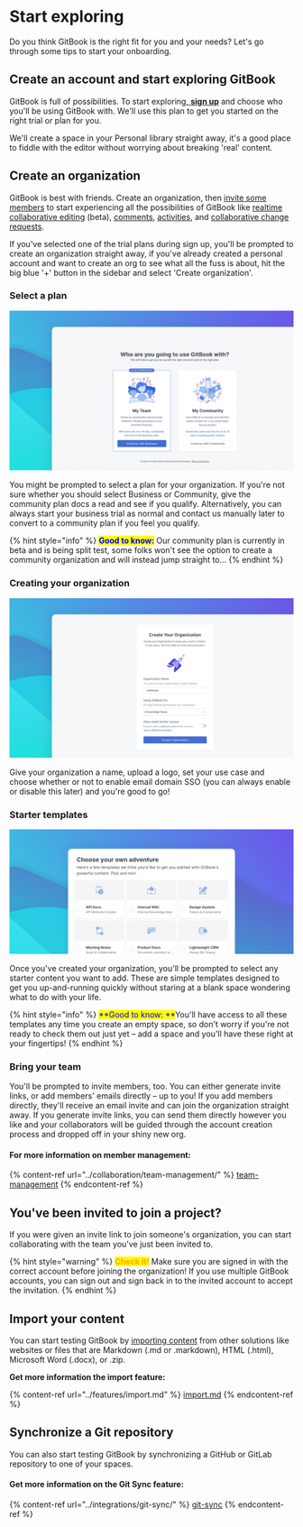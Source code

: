 # Start exploring

Do you think GitBook is the right fit for you and your needs? Let's go through some tips to start your onboarding.

## ​**Create an account and start exploring GitBook** <a href="create-an-account-and-start-exploring-gitbook" id="create-an-account-and-start-exploring-gitbook"></a>

GitBook is full of possibilities. To start exploring[, **sign up**](https://app.gitbook.com/join) and choose who you'll be using GitBook with. We'll use this plan to get you started on the right trial or plan for you.

We'll create a space in your Personal library straight away, it's a good place to fiddle with the editor without worrying about breaking 'real' content.

## Create an organization <a href="start-creating-a-team" id="start-creating-a-team"></a>

GitBook is best with friends. Create an organization, then [invite some members](../collaboration/team-management/#invite-new-members) to start experiencing all the possibilities of GitBook like [realtime collaborative editing](../editing-content/editing-pages/live-edits-and-real-time-collaboration.md#real-time-collaboration) (beta), [comments](../collaboration/comments.md), [activities](../collaboration/activity.md), and [collaborative change requests](../editing-content/editing-pages/change-requests.md).

If you've selected one of the trial plans during sign up, you'll be prompted to create an organization straight away, if you've already created a personal account and want to create an org to see what all the fuss is about, hit the big blue '+' button in the sidebar and select 'Create organization'.

### Select a plan

![](<../.gitbook/assets/Plan Select.png>)

You might be prompted to select a plan for your organization. If you're not sure whether you should select Business or Community, give the community plan docs a read and see if you qualify. Alternatively, you can always start your business trial as normal and contact us manually later to convert to a community plan if you feel you qualify.

{% hint style="info" %}
<mark style="color:blue;">**Good to know:**</mark> Our community plan is currently in beta and is being split test, some folks won't see the option to create a community organization and will instead jump straight to…
{% endhint %}

### Creating your organization

![](<../.gitbook/assets/Create Org.png>)

Give your organization a name, upload a logo, set your use case and choose whether or not to enable email domain SSO (you can always enable or disable this later) and you're good to go!

### Starter templates

![](../.gitbook/assets/Templates.png)

Once you've created your organization, you'll be prompted to select any starter content you want to add. These are simple templates designed to get you up-and-running quickly without staring at a blank space wondering what to do with your life.

{% hint style="info" %}
<mark style="color:blue;">**Good to know: **</mark>You'll have access to all these templates any time you create an empty space, so don't worry if you're not ready to check them out just yet – add a space and you'll have these right at your fingertips!
{% endhint %}

### Bring your team

You'll be prompted to invite members, too. You can either generate invite links, or add members' emails directly – up to you! If you add members directly, they'll receive an email invite and can join the organization straight away. If you generate invite links, you can send them directly however you like and your collaborators will be guided through the account creation process and dropped off in your shiny new org.

#### **For more information on member management:**

{% content-ref url="../collaboration/team-management/" %}
[team-management](../collaboration/team-management/)
{% endcontent-ref %}

## **You've been invited to join a project?** <a href="youve-been-invited-to-join-a-project" id="youve-been-invited-to-join-a-project"></a>

If you were given an invite link to join someone's organization, you can start collaborating with the team you've just been invited to.

{% hint style="warning" %}
<mark style="color:orange;">**Check it!**</mark> Make sure you are signed in with the correct account before joining the organization! If you use multiple GitBook accounts, you can sign out and sign back in to the invited account to accept the invitation.
{% endhint %}

## **Import your content** <a href="import-your-content" id="import-your-content"></a>

You can start testing GitBook by [importing content](../features/import.md) from other solutions like websites or files that are Markdown (.md or .markdown), HTML (.html), Microsoft Word (.docx), or .zip.‌

**Get more information the import feature:**

{% content-ref url="../features/import.md" %}
[import.md](../features/import.md)
{% endcontent-ref %}

## **​Synchronize a Git repository** <a href="synchronize-a-github-repo" id="synchronize-a-github-repo"></a>

You can also start testing GitBook by synchronizing a GitHub or GitLab repository to one of your spaces.‌

#### Get more information on the Git Sync feature: <a href="get-more-information-on-the-github-integration" id="get-more-information-on-the-github-integration"></a>

{% content-ref url="../integrations/git-sync/" %}
[git-sync](../integrations/git-sync/)
{% endcontent-ref %}
